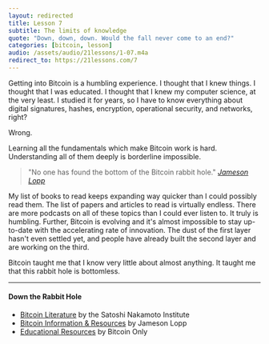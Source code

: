```yaml
---
layout: redirected
title: Lesson 7
subtitle: The limits of knowledge
quote: "Down, down, down. Would the fall never come to an end?"
categories: [bitcoin, lesson]
audio: /assets/audio/21lessons/1-07.m4a
redirect_to: https://21lessons.com/7
---
```


Getting into Bitcoin is a humbling experience. I thought that I knew
things. I thought that I was educated. I thought that I knew my computer
science, at the very least. I studied it for years, so I have to know
everything about digital signatures, hashes, encryption, operational
security, and networks, right?

Wrong.

Learning all the fundamentals which make Bitcoin work is hard.
Understanding all of them deeply is borderline impossible.

> "No one has found the bottom of the Bitcoin rabbit hole."
> <cite>[Jameson Lopp]</cite>

My list of books to read keeps expanding way quicker than I could
possibly read them. The list of papers and articles to read is virtually
endless. There are more podcasts on all of these topics than I could
ever listen to. It truly is humbling. Further, Bitcoin is evolving and
it's almost impossible to stay up-to-date with the accelerating rate of
innovation. The dust of the first layer hasn't even settled yet, and
people have already built the second layer and are working on the third.

Bitcoin taught me that I know very little about almost anything. It
taught me that this rabbit hole is bottomless.

---

#### Down the Rabbit Hole

- [Bitcoin Literature] by the Satoshi Nakamoto Institute
- [Bitcoin Information & Resources][lopp-resources] by Jameson Lopp
- [Educational Resources][bitcoin-only] by Bitcoin Only

<!-- Twitter -->
[Jameson Lopp]: https://twitter.com/lopp/status/1061415918616698881

<!-- Down the Rabbit Hole -->
[lopp-resources]: https://www.lopp.net/bitcoin-information.html
[bitcoin-only]: https://bitcoin-only.com/#learning
[Bitcoin Literature]: https://nakamotoinstitute.org/literature/

<!-- Wikipedia -->
[alice]: https://en.wikipedia.org/wiki/Alice%27s_Adventures_in_Wonderland
[carroll]: https://en.wikipedia.org/wiki/Lewis_Carroll

